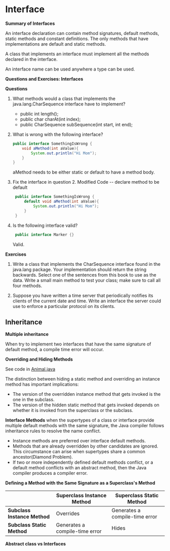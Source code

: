 # Interface
**Summary of Interfaces**

An interface declaration can contain method signatures, default methods, static methods and constant definitions. The only methods that have implementations are default and static methods.

A class that implements an interface must implement all the methods declared in the interface.

An interface name can be used anywhere a type can be used.

**Questions and Exercises: Interfaces**

**Questions**

1. What methods would a class that implements the java.lang.CharSequence interface have to implement?
    - public int length();
    - public char charAt(int index);
    - public CharSequence subSequence(int start, int end);
    
2. What is wrong with the following interface?
    ```java   
   public interface SomethingIsWrong {
        void aMethod(int aValue){
            System.out.println("Hi Mom");
        }
   }
   ```
   aMethod needs to be either static or default to have a method body.

3. Fix the interface in question 2.
    Modified Code -- declare method to be default
   ```java
    public interface SomethingIsWrong {
        default void aMethod(int aValue){
            System.out.println("Hi Mom");
        }
    }
   ```
4. Is the following interface valid?
   ```java
    public interface Marker {}
   ```
   Valid.

**Exercises**
1. Write a class that implements the CharSequence interface found in the java.lang package. Your implementation should return the string backwards. Select one of the sentences from this book to use as the data. Write a small main method to test your class; make sure to call all four methods.
   
2. Suppose you have written a time server that periodically notifies its clients of the current date and time. Write an interface the server could use to enforce a particular protocol on its clients.


## Inheritance

**Multiple inheritance**

When try to implement two interfaces that have the same signature of default method,
a compile time error will occur.

**Overriding and Hiding Methods**

See code in [Animal.java](Animal.java)

The distinction between hiding a static method and overriding an instance method has important implications:

- The version of the overridden instance method that gets invoked is the one in the subclass.
- The version of the hidden static method that gets invoked depends on whether it is invoked from the superclass or the subclass.

**Interface Methods**
when the supertypes of a class or interface provide multiple default methods with the same signature, the Java compiler follows inheritance rules to resolve the name conflict.
- Instance methods are preferred over interface default methods.
- Methods that are already overridden by other candidates are ignored. This circumstance can arise when supertypes share a common ancestor(Diamond Problem).
- If two or more independently defined default methods conflict, or a default method conflicts with an abstract method, then the Java compiler produces a compiler error.

**Defining a Method with the Same Signature as a Superclass's Method**

|                              | Superclass Instance Method     | Superclass Static Method       |
| ---------------------------- | ------------------------------ | ------------------------------ |
| **Subclass Instance Method** | Overrides                      | Generates a compile-time error |
| **Subclass Static Method**   | Generates a compile-time error | Hides                          |

**Abstract class vs Interfaces**
